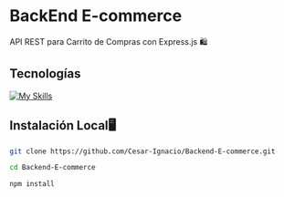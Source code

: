 # BackEnd E-commerce 
API REST para Carrito de Compras con Express.js 🛍️
## Tecnologías
[![My Skills](https://skillicons.dev/icons?i=npm,nodejs,expressjs)](https://skillicons.dev)
## Instalación Local🖥️ 
```bash
git clone https://github.com/Cesar-Ignacio/Backend-E-commerce.git
```
```bash
cd Backend-E-commerce
```
```bash
npm install
```
